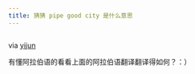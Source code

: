 ```yaml
---
title: 猜猜 pipe good city 是什么意思
---
```


<p><img src="http://lh3.google.com/yijun.m/RovTrz9k0TI/AAAAAAAAAFc/AjQuRcPUFMA/s800/1930318336.jpg" alt="" /></p>

<p>via <a href="http://krsna.lamost.org/bb/viewtopic.php?f=41&amp;t=411&amp;start=0&amp;st=0&amp;sk=t&amp;sd=a&amp;sid=71ef691f3d36aab08466df0106e807b8">yijun</a></p>

<p>有懂阿拉伯语的看看上面的阿拉伯语翻译翻译得如何？：）</p>
